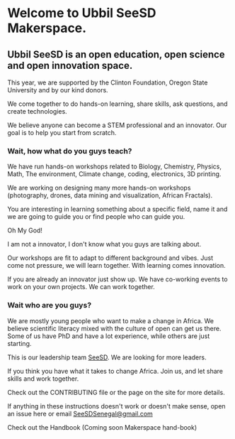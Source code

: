 Welcome to Ubbil SeeSD Makerspace. 
============

## Ubbil SeeSD is an open education, open science and open innovation space. 

This year, we are supported by the Clinton Foundation, Oregon State University and by our kind donors. 

We come together to do hands-on learning, share skills, ask questions, and create technologies. 

We believe anyone can become a STEM professional and an innovator. Our goal is to help you start from scratch. 

### Wait, how what do you guys teach?

We have run hands-on workshops related to Biology, Chemistry, Physics, Math, The environment, Climate change, coding, electronics, 3D printing. 

We are working on designing many more hands-on workshops (photography, drones, data mining and visualization, African Fractals). 

You are interesting in learning something about a specific field, name it and we are going to guide you or find people who can guide you. 

Oh My God! 

I am not a innovator, I don't know what you guys are talking about. 

Our workshops are fit to adapt to different background and vibes. Just come not pressure, we will learn together. With learning comes innovation.

If you are already an innovator just show up. We have co-working events to work on your own projects. We can work together.

### Wait who are you guys? 

We are mostly young people who want to make a change in Africa. We believe scientific literacy mixed with the culture of open can get us there. 
Some of us have PhD and have a lot experience, while others are just starting.

This is our leadership team [SeeSD](https://www.seesd.org/team). We are looking for more leaders. 

If you think you have what it takes to change Africa. Join us, and let share skills and work together. 

Check out the CONTRIBUTING file or the page on the site for more details.

If anything in these instructions doesn't work or doesn't make sense, open an issue here or email SeeSDSenegal@gmail.com 

Check out the Handbook (Coming soon Makerspace hand-book)

